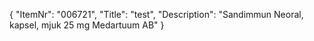 {
  "ItemNr": "006721",
  "Title": "test",
  "Description": "Sandimmun Neoral, kapsel, mjuk 25 mg Medartuum AB"
}